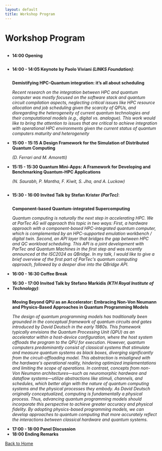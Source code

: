 ```yaml
---
layout: default
title: Workshop Program
---
```


# Workshop Program
<ul>
	<li>
		<p style="display:inline-block;">
		  <b>14:00  Opening</b>
		</p>
	</li>
	<li>
		<p style="display:inline-block;">
		  <b>14:00 - 14:05  Keynote by Paolo Viviani <i>(LINKS Foundation)</i></b>:</p>
		  <p><b>Demistifying HPC-Quantum integration: it’s all about scheduling</b></p>
		  <p><i>Recent research on the integration between HPC and quantum computer was mostly focused on the software stack and quantum circuit compilation aspects, neglecting critical issues like HPC resource allocation and job scheduling given the scarcity of QPUs, and disregarding the heterogeneity of current quantum technologies and their computational models (e.g., digital vs. analogue). This work would like to bring the attention to issues that are critical to achieve integration with operational HPC environments given the current status of quantum computers maturity and heterogeneity</i></p>
	</li>
	<li>
		<p>
		  <b>15:00 - 15:15  A Design Framework for the Simulation of Distributed Quantum Computing</b></p>
		  <p><i>(D. Ferrari and M. Amoretti)</i></p>
	</li>
	<li>
		<p>
		  <b>15:15 - 15:30  Quantum Mini-Apps: A Framework for Developing and Benchmarking Quantum-HPC Applications</b></p>
		  <p><i>(N. Saurabh, P. Mantha, F. Kiwit, S. Jha, and A. Luckow)</i></p>
	</li>
	<li>
		<p style="display:inline-block;">
		  <b>15:30 - 16:00  Invited Talk by Stefan Krister <i>(ParTec)</i></b>:
		</p>
		<p>
		  <b>Component-based Quantum-integrated Supercomputing</b>
		</p>
	  <p><i>Quantum computing is naturally the next step in accelerating HPC. We at ParTec AG will approach this topic in two ways: First, a hardware approach with a component-based HPC-integrated quantum computer, which is complemented by an HPC-supported emulation workbench / digital twin. Second, an API layer that bridges the gap between HPC and QC workload scheduling. This API is a joint development with ParTec and Quantum Machines in the first step and was recently announced at the ISC2024 as QBridge. In my talk, I would like to give a brief overview of the first part of ParTec's quantum computing approach, followed by a deeper dive into the QBridge API.</i></p>
	</li>
	<li><b>16:00 - 16:30  Coffee Break</b></li>
	<li>
		<p style="display:inline-block;">
		  <b>16:30 - 17:00  Invited Talk by Stefano Markidis <i>(KTH Royal Institute of Technology)</i></b>:
		</p>
		<p>
		  <b>Moving Beyond QPU as an Accelerator: Embracing Non-Von Neumann and Physics-Based Approaches in Quantum Programming Models</b>
		</p>
		<p><i>The design of quantum programming models has traditionally been grounded in the conceptual framework of quantum circuits and gates introduced by David Deutsch in the early 1980s. This framework typically envisions the Quantum Processing Unit (QPU) as an accelerator within a host-device configuration, where the host system offloads the program to the QPU for execution. However, quantum computers predominantly consist of classical systems that stimulate and measure quantum systems as black boxes, diverging significantly from the circuit-offloading model. This abstraction is misaligned with the hardware's operational reality, hindering optimized implementations and limiting the scope of operations. In contrast, concepts from non-Von Neumann architectures—such as neuromorphic hardware and dataflow systems—utilize abstractions like stimuli, channels, and schedules, which better align with the nature of quantum computing systems and the physical processes they embody. As David Deutsch originally conceptualized, computing is fundamentally a physical process. Thus, advancing quantum programming models should incorporate this perspective to achieve greater accuracy and physical fidelity. By adopting physics-based programming models, we can develop approaches to quantum computing that more accurately reflect the interactions between classical hardware and quantum systems.</i></p>
	</li>
	<li><b>17:00 - 18:00  Panel Discussion</b></li>
	<li><b>18:00  Ending Remarks</b></li>
</ul>


[Back to Home](./)
